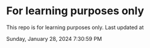 # For learning purposes only
This repo is for learning purposes only.
Last updated at

Sunday, January 28, 2024 7:30:59 PM

